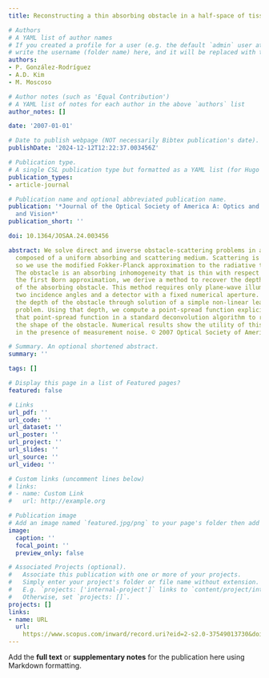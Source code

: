 ```yaml
---
title: Reconstructing a thin absorbing obstacle in a half-space of tissue

# Authors
# A YAML list of author names
# If you created a profile for a user (e.g. the default `admin` user at `content/authors/admin/`), 
# write the username (folder name) here, and it will be replaced with their full name and linked to their profile.
authors:
- P. González-Rodríguez
- A.D. Kim
- M. Moscoso

# Author notes (such as 'Equal Contribution')
# A YAML list of notes for each author in the above `authors` list
author_notes: []

date: '2007-01-01'

# Date to publish webpage (NOT necessarily Bibtex publication's date).
publishDate: '2024-12-12T12:22:37.003456Z'

# Publication type.
# A single CSL publication type but formatted as a YAML list (for Hugo requirements).
publication_types:
- article-journal

# Publication name and optional abbreviated publication name.
publication: '*Journal of the Optical Society of America A: Optics and Image Science,
  and Vision*'
publication_short: ''

doi: 10.1364/JOSAA.24.003456

abstract: We solve direct and inverse obstacle-scattering problems in a half-space
  composed of a uniform absorbing and scattering medium. Scattering is sharply forward-peaked,
  so we use the modified Fokker-Planck approximation to the radiative transport equation.
  The obstacle is an absorbing inhomogeneity that is thin with respect to depth. Using
  the first Born approximation, we derive a method to recover the depth and shape
  of the absorbing obstacle. This method requires only plane-wave illumination at
  two incidence angles and a detector with a fixed numerical aperture. First we recover
  the depth of the obstacle through solution of a simple non-linear least-squares
  problem. Using that depth, we compute a point-spread function explicitly. We use
  that point-spread function in a standard deconvolution algorithm to reconstruct
  the shape of the obstacle. Numerical results show the utility of this method even
  in the presence of measurement noise. © 2007 Optical Society of America.

# Summary. An optional shortened abstract.
summary: ''

tags: []

# Display this page in a list of Featured pages?
featured: false

# Links
url_pdf: ''
url_code: ''
url_dataset: ''
url_poster: ''
url_project: ''
url_slides: ''
url_source: ''
url_video: ''

# Custom links (uncomment lines below)
# links:
# - name: Custom Link
#   url: http://example.org

# Publication image
# Add an image named `featured.jpg/png` to your page's folder then add a caption below.
image:
  caption: ''
  focal_point: ''
  preview_only: false

# Associated Projects (optional).
#   Associate this publication with one or more of your projects.
#   Simply enter your project's folder or file name without extension.
#   E.g. `projects: ['internal-project']` links to `content/project/internal-project/index.md`.
#   Otherwise, set `projects: []`.
projects: []
links:
- name: URL
  url: 
    https://www.scopus.com/inward/record.uri?eid=2-s2.0-37549013730&doi=10.1364%2fJOSAA.24.003456&partnerID=40&md5=78c68f510ec8bdab8761e95167d31997
---
```


Add the **full text** or **supplementary notes** for the publication here using Markdown formatting.
